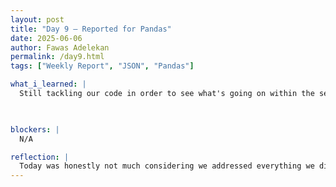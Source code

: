 ```yaml
---
layout: post
title: "Day 9 – Reported for Pandas"
date: 2025-06-06
author: Fawas Adelekan
permalink: /day9.html
tags: ["Weekly Report", "JSON", "Pandas"]

what_i_learned: |
  Still tackling our code in order to see what's going on within the seasons and trying to figure out to to get that information to display. Today was very informative in how to handle the issues at hand. Getting the json was the easier part but it's trying to figure out how to get the rest of the information within that json. Worked on our weekly report when it comes to our project, It was easy to delegate and figure out who's doing what within the project and what challenges are being dealt. Pointing out how AI is cracking down on sport journalism within this project. 

  

blockers: |
  N/A

reflection: |
  Today was honestly not much considering we addressed everything we did yesterday but this time we just built on it. Still getting used to Panda and it's functions. Interesting discussion on AI replacing Humans as agents which I'm perplexed on agreeing with. What it comes down to honestly is that there's good and bad within everything going on. I liked how we got started on our report and figured out what we need to build up on what we started.
---
```

